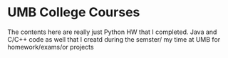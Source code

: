 # UMB College Courses


The contents here are really just Python HW that I completed.
Java and C/C++ code as well that I creatd during the semster/ my time at UMB for homework/exams/or projects
